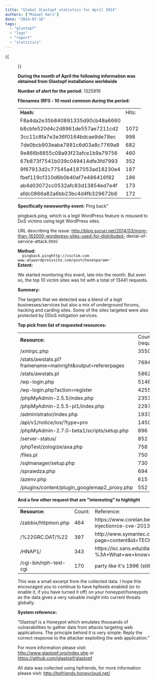 ```yaml
---
title: "Global Glastopf statistics for April 2014"
authors: ["Mikael Keri"]
date: "2014-07-16"
tags: 
  - "glastopf"
  - "logs"
  - "report"
  - "statistics"
---
```

{{<figure src="images/banner.png" alt="Banner" width="50%">}}

**During the month of April the following information was obtained from Glastopf installations worldwide**  
  
**Number of alert for the period:** 1325919  
  
**Filenames (RFI) - 10 most common during the period:**  
  
  
  
  
  
  
  
  
  
  
  
  
  

<table><tbody><tr><td><strong>Hash:</strong></td><td>Hits:</td></tr><tr><td>F8a4da2e35b840891335d90cb48a6660</td><td 6256<="" td=""></td></tr><tr><td>b8cbfe520d4c2d8961de557ae7211cd2</td><td>1072</td></tr><tr><td>3cc11c8fa7e3e36f0164bdcae9de78ec</td><td>998</td></tr><tr><td>7de0bcb903eaba7881c6d03a8c7769a8</td><td>682</td></tr><tr><td>9e866b8855c08a93f23afce1b9a79756</td><td>460</td></tr><tr><td>67b873f7541b039c049414dfe3fd7993</td><td>352</td></tr><tr><td>9f67913d2c77545a4187053ad18230e4</td><td>187</td></tr><tr><td>fbef119cf310d6b0b40af7e486416f82</td><td>186</td></tr><tr><td>ab4d03072cc0532afc83d13854ed7e4f</td><td>173</td></tr><tr><td>afdc0866a82a6bb23bc4d4fb329672b6</td><td>172</td></tr></tbody></table>

  
  
  
**Specifically newsworthy event:** Ping back”  
  
pingback.ping, which is a legit WordPress feature is misused to DoS victims using legit WordPress sites.  
  
URL describing the issue: http://blog.sucuri.net/2014/03/more-than-162000-wordpress-sites-used-for-distributed- denial-of-service-attack.html  
  
**Method:**  
`  
pingback.pinghttp://victim.com  
www.anywordpresssite.com/postchosenparam>'  
`  
**Extent:**  
  
We started monitoring this event, late into the month. But even so, the top 10 victim sites was hit with a total of 13441 requests.  
  
**Summary:**  
  
The targets that we detected was a blend of a legit businesses/services but also a mix of underground forums, hacking and carding sites. Some of the sites targeted were also protected by DDoS mitigation services.  
  
  
  
**Top pick from list of requested resources:**  
  
  
  
  
  
  
  
  
  
  
  
  
  
  
  
  
  
  
  
  

<table><tbody><tr><td><strong>Resource:</strong></td><td>Count (requests):</td></tr><tr><td>/xmlrpc.php</td><td>35500</td></tr><tr><td>/stats/awstats.pl?framename=mainright&amp;output=refererpages<br></td><td>7694</td></tr><tr><td>/stats/awstats.pl</td><td>5862</td></tr><tr><td>/wp-login.php</td><td>5146</td></tr><tr><td>/wp-login.php?action=register</td><td>4255</td></tr><tr><td>/phpMyAdmin-2.5.5/index.php</td><td>2353</td></tr><tr><td>/phpMyAdmin-2.5.5-pl1/index.php</td><td>2297</td></tr><tr><td>/administrator/index.php</td><td>1933</td></tr><tr><td>/api/v1/notice/ios/?type=pro</td><td>1450</td></tr><tr><td>/phpMyAdmin-2.7.0-beta1/scripts/setup.php</td><td>896</td></tr><tr><td>/server-status/</td><td>852</td></tr><tr><td>/phpTest/zologize/axa.php</td><td>758</td></tr><tr><td>/files.pl</td><td>750</td></tr><tr><td>/sqlmanager/setup.php</td><td>730</td></tr><tr><td>/sprawdza.php</td><td>694</td></tr><tr><td>/azenv.php</td><td>615</td></tr><tr><td>/plugins/content/plugin_googlemap2_proxy.php<br></td><td>552</td></tr></tbody></table>

  
  
**And a few other request that are "interesting" to highlight**  
  
  
  
  
  
  
  

<table><tbody><tr><td><strong>Resource:</strong></td><td>Count:</td><td>Reference:<strong></strong></td></tr><tr><td>/zabbix/httpmon.php</td><td>464</td><td>https://www.corelan.be/index.php/2013/10/04/zabbix-sql-injectionrce-cve-2013-5743/</td></tr><tr><td>/%22GRC.DAT/%22</td><td>397</td><td>http://www.symantec.com/business/support/index?page=content&amp;id=TECH101234 (?)</td></tr><tr><td>/HNAP1/</td><td>343</td><td>https://isc.sans.edu/diary/Linksys+Worm+%22TheMoon%22+Summary %3A+What+we+know+so+far/17633</td></tr><tr><td>/cgi-bin/nph-test-cgi</td><td>170</td><td>party like it's 1996 (still included in some scanners ..)</td></tr></tbody></table>

  
  
  
  
This was a small excerpt from the collected data. I hope this encouraged you to continue to have hpfeeds enabled (or to enable it, if you have turned it off) on your honeypot/honeypots as the data gives a very valuable insight into current threats globally.  
  
  
**System reference:**  
  
“Glastopf is a Honeypot which emulates thousands of vulnerabilities to gather data from attacks targeting web applications. The principle behind it is very simple: Reply the correct response to the attacker exploiting the web application.”  
  
For more information please visit:  
http://www.glastopf.org/index.php or https://github.com/glastopf/glastopf  
  
All data was collected using hpfriends, for more information please visit: http://hpfriends.honeycloud.net/
